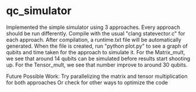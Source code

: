 # qc_simulator

Implemented the simple simulator using 3 approaches. 
Every approach should be run differently. 
Compile with the usual "clang statevector.c" for each approach.
After compilation, a runtime.txt file will be automatically generated.
When the file is created, run "python plot.py" to see a graph of qubits and time taken for the approach to simulate it.
For the Matrix_mult, we see that around 14 qubits can be simulated before results start shooting up.
For the Tensor_mult, we see that number improve to around 30 qubits.


Future Possible Work:
Try parallelizing the matrix and tensor multiplication for both approaches
Or check for other ways to optimize the code

